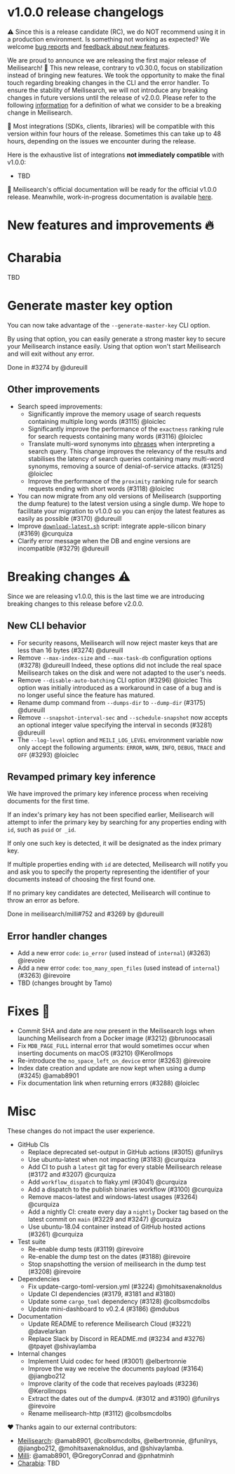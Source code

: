 # v1.0.0 release changelogs

<!-- The following line should NOT be put in the official release changelogs -->
⚠️ Since this is a release candidate (RC), we do NOT recommend using it in a production environment. Is something not working as expected? We welcome [bug reports](https://github.com/meilisearch/meilisearch/issues/new/choose) and [feedback about new features](https://github.com/meilisearch/product/discussions).

We are proud to announce we are releasing the first major release of Meilisearch! 🎉 This new release, contrary to v0.30.0, focus on stabilization instead of bringing new features. We took the opportunity to make the final touch regarding breaking changes in the CLI and the error handler.
To ensure the stability of Meilisearch, we will not introduce any breaking changes in future versions until the release of v2.0.0. Please refer to the following [information](https://github.com/meilisearch/engine-team/blob/main/resources/versioning-policy.md) for a definition of what we consider to be a breaking change in Meilisearch.

<!-- The following lines should ONLY be put in the official release changelogs -->
🧰 Most integrations (SDKs, clients, libraries) will be compatible with this version within four hours of the release. Sometimes this can take up to 48 hours, depending on the issues we encounter during the release.

<!-- The following lines should ONLY be put in the official release changelogs -->
Here is the exhaustive list of integrations  **not immediately compatible** with v1.0.0:
- TBD

<!-- The following line should NOT be put in the official release changelogs -->
📖 Meilisearch's official documentation will be ready for the official v1.0.0 release. Meanwhile, work-in-progress documentation is available [here]().

# New features and improvements 🔥

# Charabia

TBD

# Generate master key option

You can now take advantage of the `--generate-master-key` CLI option.

By using that option, you can easily generate a strong master key to secure your Meilisearch instance easily. Using that option won't start Meilisearch and will exit without any error.

Done in #3274 by @dureuill

## Other improvements

* Search speed improvements:
  * Significantly improve the memory usage of search requests containing multiple long words (#3115) @loiclec
  * Significantly improve the performance of the `exactness` ranking rule for search requests containing many words (#3116) @loiclec
  * Translate multi-word synonyms into [phrases](https://docs.meilisearch.com/learn/what_is_meilisearch/features.html#phrase-search) when interpreting a search query. This change improves the relevancy of the results and stabilises the latency of search queries containing many multi-word synonyms, removing a source of denial-of-service attacks. (#3125) @loiclec
  * Improve the performance of the `proximity` ranking rule for search requests ending with short words (#3118) @loiclec
* You can now migrate from any old versions of Meilisearch (supporting the dump feature) to the latest version using a single dump. We hope to facilitate your migration to v1.0.0 so you can enjoy the latest features as easily as possible (#3170) @dureuill
* Improve [`download-latest.sh`](https://github.com/meilisearch/meilisearch/blob/main/download-latest.sh) script: integrate apple-silicon binary (#3169) @curquiza
* Clarify error message when the DB and engine versions are incompatible (#3279) @dureuill

# Breaking changes ⚠️

Since we are releasing v1.0.0, this is the last time we are introducing breaking changes to this release before v2.0.0.

## New CLI behavior

* For security reasons, Meilisearch will now reject master keys that are less than 16 bytes (#3274) @dureuill
* Remove `--max-index-size` and `--max-task-db` configuration options (#3278) @dureuill
Indeed, these options did not include the real space Meilisearch takes on the disk and were not adapted to the user's needs.
* Remove `--disable-auto-batching` CLI option (#3296) @loiclec
This option was initially introduced as a workaround in case of a bug and is no longer useful since the feature has matured.
* Rename dump command from `--dumps-dir` to `--dump-dir` (#3175) @dureuill
* Remove `--snapshot-interval-sec` and `--schedule-snapshot` now accepts an optional integer value specifying the interval in seconds (#3281) @dureuill
* The `--log-level` option and `MEILI_LOG_LEVEL` environment variable now only accept the following arguments: `ERROR`, `WARN`, `INFO`, `DEBUG`, `TRACE` and `OFF` (#3293) @loiclec

## Revamped primary key inference

We have improved the primary key inference process when receiving documents for the first time.

If an index's primary key has not been specified earlier, Meilisearch will attempt to infer the primary key by searching for any properties ending with `id`, such as `puid` or` _id`.

If only one such key is detected, it will be designated as the index primary key.

If multiple properties ending with `id` are detected, Meilisearch will notify you and ask you to specify the property representing the identifier of your documents instead of choosing the first found one.

If no primary key candidates are detected, Meilisearch will continue to throw an error as before.

Done in meilisearch/milli#752 and #3269 by @dureuill

## Error handler changes

* Add a new error `code`: `io_error` (used instead of `internal`) (#3263) @irevoire
* Add a new error `code`: `too_many_open_files` (used instead of `internal`) (#3263) @irevoire
* TBD (changes brought by Tamo)

# Fixes 🐞

* Commit SHA and date are now present in the Meilisearch logs when launching Meilisearch from a Docker image (#3212) @brunoocasali
* Fix `MDB_PAGE_FULL` internal error that would sometimes occur when inserting documents on macOS (#3210) @Kerollmops
* Re-introduce the `no_space_left_on_device` error (#3263) @irevoire
* Index date creation and update are now kept when using a dump (#3245) @amab8901
* Fix documentation link when returning errors (#3288) @loiclec

# Misc

These changes do not impact the user experience.

* GitHub CIs
  * Replace deprecated set-output in GitHub actions (#3015) @funilrys
  * Use ubuntu-latest when not impacting (#3183) @curquiza
  * Add CI to push a `latest` git tag for every stable Meilisearch release (#3172 and #3207) @curquiza
  * Add `workflow_dispatch` to flaky.yml (#3041) @curquiza
  * Add a dispatch to the publish binaries workflow (#3100) @curquiza
  * Remove macos-latest and windows-latest usages (#3264) @curquiza
  * Add a nightly CI: create every day a `nightly` Docker tag based on the latest commit on `main` (#3229 and #3247) @curquiza
  * Use ubuntu-18.04 container instead of GitHub hosted actions (#3261) @curquiza
* Test suite
  * Re-enable dump tests (#3119) @irevoire
  * Re-enable the dump test on the dates (#3188) @irevoire
  * Stop snapshotting the version of meilisearch in the dump test (#3208) @irevoire
* Dependencies
  * Fix update-cargo-toml-version.yml (#3224) @mohitsaxenaknoldus
  * Update CI dependencies (#3179, #3181 and #3180)
  * Update some `cargo_toml` dependency (#3128) @colbsmcdolbs
  * Update mini-dashboard to v0.2.4 (#3186) @mdubus
* Documentation
  * Update README to reference Meilisearch Cloud (#3221) @davelarkan
  * Replace Slack by Discord in README.md (#3234 and #3276) @tpayet @shivaylamba
* Internal changes
  * Implement Uuid codec for heed (#3001) @elbertronnie
  * Improve the way we receive the documents payload (#3164) @jiangbo212
  * Improve clarity of the code that receives payloads (#3236) @Kerollmops
  * Extract the dates out of the dumpv4. (#3012 and #3190) @funilrys @irevoire
  * Rename meilisearch-http (#3112) @colbsmcdolbs

❤️ Thanks again to our external contributors:
- [Meilisearch](https://github.com/meilisearch/meilisearch): @amab8901, @colbsmcdolbs, @elbertronnie, @funilrys, @jiangbo212, @mohitsaxenaknoldus, and @shivaylamba.
- [Milli](https://github.com/meilisearch/milli): @amab8901, @GregoryConrad and @pnhatminh
- [Charabia](https://github.com/meilisearch/charabia): TBD
